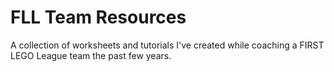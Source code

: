 # FLL Team Resources
A collection of worksheets and tutorials I've created while coaching a FIRST LEGO League team the past few years.
